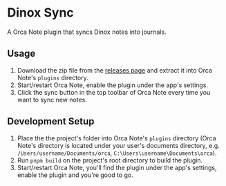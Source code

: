 # Dinox Sync

A Orca Note plugin that syncs Dinox notes into journals.

## Usage

1. Download the zip file from the [releases page](https://github.com/sethyuan/orca-dinox-sync/releases) and extract it into Orca Note's `plugins` directory.
2. Start/restart Orca Note, enable the plugin under the app's settings.
3. Click the sync button in the top toolbar of Orca Note ​every time you want to sync new notes.

## Development Setup

1. Place the the project's folder into Orca Note's `plugins` directory (Orca Note's directory is located under your user's documents directory, e.g. `/Users/username/Documents/orca`, `C:\Users\username\Documents\orca`).
2. Run `pnpm build` on the project's root directory to build the plugin.
3. Start/restart Orca Note, you'll find the plugin under the app's settings, enable the plugin and you're good to go.
